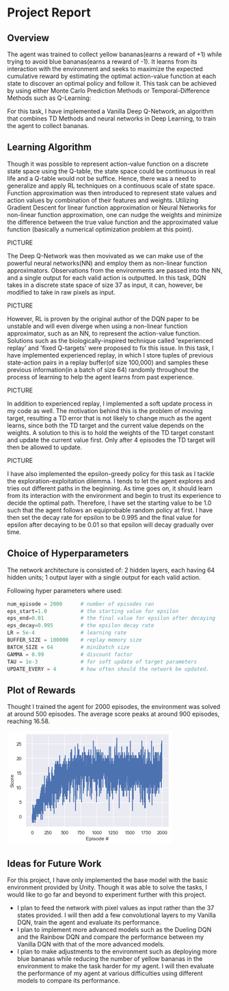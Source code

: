 # Project Report

## Overview

The agent was trained to collect yellow bananas(earns a reward of +1) while trying to avoid blue bananas(earns a reward of -1). It learns from its interaction with the environment and seeks to maximize the expected cumulative reward by estimating the optimal action-value function at each state to discover an optimal policy and follow it. This task can be achieved by using either Monte Carlo Prediction Methods or Temporal-Difference Methods such as Q-Learning:

For this task, I have implemented a Vanilla Deep Q-Network, an algorithm that combines TD Methods and neural networks in Deep Learning, to train the agent to collect bananas. 

## Learning Algorithm

Though it was possible to represent action-value function on a discrete state space using the Q-table, the state space could be continuous in real life and a Q-table would not be suffice. Hence, there was a need to generalize and apply RL techniques on a continuous scale of state space. Function approximation was then introduced to represent state values and action values by combination of their features and weights. Utilizing Gradient Descent for linear function approximation or Neural Networks for non-linear function approximation, one can nudge the weights and minimize the difference between the true value function and the approximated value function (basically a numerical optimization problem at this point).

PICTURE

The Deep Q-Network was then movivated as we can make use of the powerful neural networks(NN) and employ them as non-linear function approximators. Observations from the environments are passed into the NN, and a single output for each valid action is outputted. In this task, DQN takes in a discrete state space of size 37 as input, it can, however, be modified to take in raw pixels as input. 

PICTURE

However, RL is proven by the original author of the DQN paper to be unstable and will even diverge when using a non-linear function approximator, such as an NN, to represent the action-value function. Solutions such as the biologically-inspired technique called 'experienced replay' and 'fixed Q-targets' were proposed to fix this issue. In this task, I have implemented experienced replay, in which I store tuples of previous state-action pairs in a replay buffer(of size 100,000) and samples these previous information(in a batch of size 64) randomly throughout the process of learning to help the agent learns from past experience.  

PICTURE

In addition to experienced replay, I implemented a soft update process in my code as well. The motivation behind this is the problem of moving target, resulting a TD error that is not likely to change much as the agent learns, since both the TD target and the current value depends on the weights. A solution to this is to hold the weights of the TD target constant and update the current value first. Only after 4 episodes the TD target will then be allowed to update. 


PICTURE


I have also implemented the epsilon-greedy policy for this task as I tackle the exploration-exploitation dilemma. I tends to let the agent explores and tries out different paths in the beginning. As time goes on, it should learn from its interaction with the environment and begin to trust its experience to decide the optimal path. Therefore, I have set the starting value to be 1.0 such that the agent follows an equiprobable random policy at first. I have then set the decay rate for epsilon to be 0.995 and the final value for epsilon after decaying to be 0.01 so that epsilon will decay gradually over time.



## Choice of Hyperparameters

The network architecture is consisted of: 2 hidden layers, each having 64 hidden units; 1 output layer with a single output for each valid action.

Following hyper parameters where used:
``` python
num_episode = 2000      # number of episodes ran
eps_start=1.0           # the starting value for epsilon
eps_end=0.01            # the final value for epsilon after decaying
eps_decay=0.995         # the epsilon decay rate
LR = 5e-4               # learning rate
BUFFER_SIZE = 100000    # replay memory size
BATCH_SIZE = 64         # minibatch size
GAMMA = 0.99            # discount factor
TAU = 1e-3              # for soft update of target parameters
UPDATE_EVERY = 4        # how often should the network be updated.
```

## Plot of Rewards

Thought I trained the agent for 2000 episodes, the environment was solved at around 500 episodes. The average score peaks at around 900 episodes, reaching 16.58.  

[image1]: PlotOfRewards.png "rewards"
![Rewards][image1]


## Ideas for Future Work

For this project, I have only implemented the base model with the basic environment provided by Unity. Though it was able to solve the tasks, I would like to go far and beyond to experiment further with this project. 

- I plan to feed the network with pixel values as input rather than the 37 states provided. I will then add a few convolutional layers to my Vanilla DQN, train the agent and evaluate its performance.
- I plan to implement more advanced models such as the Dueling DQN and the Rainbow DQN and compare the performance between my Vanilla DQN with that of the more advanced models.
- I plan to make adjustments to the environment such as deploying more blue bananas while reducing the number of yellow bananas in the environment to make the task harder for my agent. I will then evaluate the performance of my agent at various difficulties using different models to compare its performance.


```python

```
